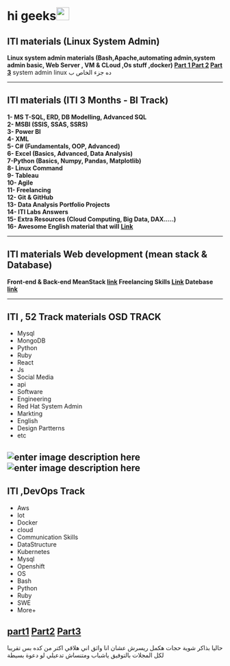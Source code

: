 


# hi geeks<img src="https://emojis.slackmojis.com/emojis/images/1495224255/2288/christmas_parrot.gif?1495224255" width="30"/>

## ITI materials (Linux System Admin)

**Linux system admin materials (Bash,Apache,automating admin,system admin basic, Web Server , VM & CLoud ,Os stuff ,docker) 
[Part 1  ](https://drive.google.com/drive/u/0/folders/1WtmBV5_dxnzkv6kEemuO6fSQKQvkvpVv?sort=13&direction=a&fbclid=IwAR1auLjRjfoPDG0UvzMjV6IrM4-GHTUHScR-KaErIn0zNNQGrISEHeB5ms8)
[Part 2](https://drive.google.com/drive/u/0/folders/1s4wQr5F-_5LDvEmVyq2IhWePvPi5bQtr)
[Part 3](https://drive.google.com/drive/u/0/folders/16OeA2EXrrccQgztWSQO7nNsKGY42Ga7c)**
 system admin linux ده جزء الخاص ب 


_____
## ITI materials (ITI 3 Months - BI Track)
**1- MS T-SQL, ERD, DB Modelling, Advanced SQL  
2- MSBI (SSIS, SSAS, SSRS)  
3- Power BI  
4- XML  
5- C# (Fundamentals, OOP, Advanced)  
6- Excel (Basics, Advanced, Data Analysis)  
7-Python (Basics, Numpy, Pandas, Matplotlib)  
8- Linux Command  
9- Tableau  
10- Agile  
11- Freelancing  
12- Git & GitHub  
13- Data Analysis Portfolio Projects  
14- ITI Labs Answers  
15- Extra Resources (Cloud Computing, Big Data, DAX.....)  
16- Awesome English material that will**
**[Link](https://mega.nz/folder/kp5RFACR#tEcE-S38Bfkjim7gBp4e9Q)**

-----
## ITI materials Web development (mean stack & Database)
**Front-end & Back-end MeanStack [link](https://drive.google.com/drive/folders/1Pcv3XH7XL4TEbMEJqOQLNBK-INsgR5In)
Freelancing Skills [Link](https://drive.google.com/drive/folders/1ZCEZbVfPfw1oBxSrSTlugLVbFxQvwF0N)
Datebase [link](https://drive.google.com/drive/folders/136jCVW9dISvw-SFjnRklPh1YEzbeS025)**

-----
## ITI , 52 Track materials OSD TRACK

 - Mysql 
 - MongoDB 
 - Python  
 - Ruby 
 - React
 - Js 
 - Social Media 
 - api 
 - Software
 -  Engineering 
 - Red Hat System Admin
 - Markting 
 - English
 - Design Partterns
 - etc

![enter image description here](https://i.ibb.co/xFNjrVN/Screenshot-2022-10-15-042933.png)
![enter image description here](https://i.ibb.co/xGskTR7/Screenshot-2022-10-15-043107.png)
-----
## ITI ,DevOps Track

 - Aws 
 - Iot 
 - Docker
 -  cloud 
 - Communication Skills
 -  DataStructure 
 - Kubernetes
 - Mysql 
 - Openshift 
 - OS
 -  Bash 
 - Python
 - Ruby 
 - SWE
 - More+

[part1](https://onedrive.live.com/?authkey=%21ACDLDoMFwglt2E0&id=B65A41591FDE85C0%2119882&cid=B65A41591FDE85C0)
[Part2](https://onedrive.live.com/?authkey=%21AK%5F0Bsy9ls3g8xg&id=B65A41591FDE85C0%2119883&cid=B65A41591FDE85C0)
[Part3](https://onedrive.live.com/?authkey=%21AOMyhnPaeLbV2pM&id=B65A41591FDE85C0%2119884&cid=B65A41591FDE85C0)
----
حاليا بذاكر شوية حجات هكمل ريسرش عشان انا واثق اني هلاقي اكتر من كده بس تقريبا لكل المجلات 
بالتوفيق ياشباب 
ومتنساش تدعيلي لو دعوة بسيطة
